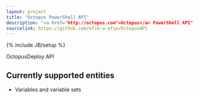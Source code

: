 ```yaml
---
layout: project
title: "Octopus PowerShell API"
description: "<a href="http://octopus.com">Octopus</a> PowerShell API"
sourcelink: https://github.com/efim-a-efim/OctopusAPI
---
```

{% include JB/setup %}

OctopusDeploy API

## Currently supported entities
- Variables and variable sets